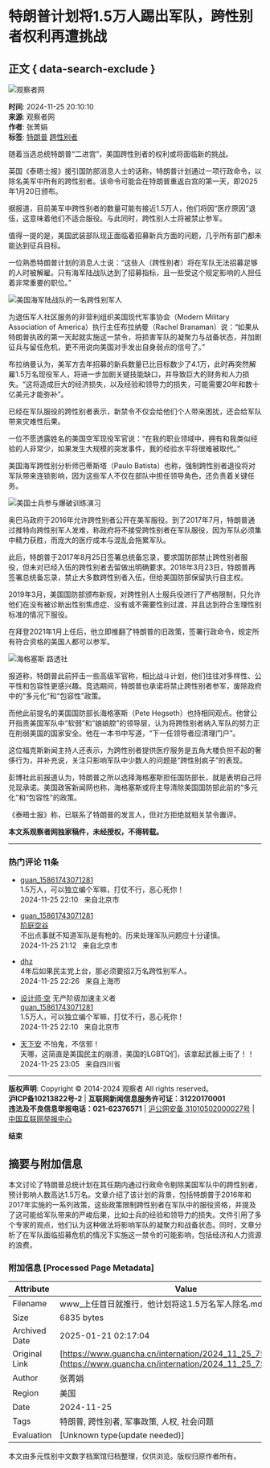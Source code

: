 # 特朗普计划将1.5万人踢出军队，跨性别者权利再遭挑战

## 正文 { data-search-exclude }


![观察者网](../images/mian-logo.png)

**时间**: 2024-11-25 20:10:10  
**来源**: 观察者网  
**作者**: 张菁娟  
**标签**: [特朗普](https://www.guancha.cn/api/search.htm?click=news&keyword=%E7%89%B9%E6%9C%97%E6%99%AE) [跨性别者](https://www.guancha.cn/api/search.htm?click=news&keyword=%E8%B7%A8%E6%80%A7%E5%88%AB%E8%80%85)  

随着当选总统特朗普“二进宫”，美国跨性别者的权利或将面临新的挑战。

英国《泰晤士报》援引国防部消息人士的话称，特朗普计划通过一项行政命令，以除名美军中所有的跨性别者。该命令可能会在特朗普重返白宫的第一天，即2025年1月20日颁布。

据报道，目前美军中跨性别者的数量可能有接近1.5万人，他们将因“医疗原因”退伍，这意味着他们不适合服役。与此同时，跨性别人士将被禁止参军。

值得一提的是，美国武装部队现正面临着招募新兵方面的问题，几乎所有部门都未能达到征兵目标。

一位熟悉特朗普计划的消息人士说：“这些人（跨性别者）将在军队无法招募足够的人时被解雇。只有海军陆战队达到了招募指标，且一些受这个规定影响的人担任着非常重要的职位。”

![美国海军陆战队的一名跨性别军人](https://i.guancha.cn/news/mainland/2024/11/25/20241125183635121.jpg)

为退伍军人社区服务的非营利组织美国现代军事协会（Modern Military Association of America）执行主任布拉纳曼（Rachel Branaman）说：“如果从特朗普执政的第一天起就实施这一禁令，将损害军队的凝聚力与战备状态，并加剧征兵与留任危机，更不用说向美国对手发出自身弱点的信号了。”

布拉纳曼认为，美军方去年招募的新兵数量已比目标数少了4.1万，此时再突然解雇1.5万名现役军人，将进一步加剧关键技能缺口，并导致巨大的财务和人力损失。“这将造成巨大的经济损失，以及经验和领导力的损失，可能需要20年和数十亿美元才能弥补”。

已经在军队服役的跨性别者表示，新禁令不仅会给他们个人带来困扰，还会给军队带来灾难性后果。

一位不愿透露姓名的美国空军现役军官说：“在我的职业领域中，拥有和我类似经验的人非常少，如果发生大规模的突发事件，我的经验水平将很难被取代。”

美国海军跨性别分析师巴蒂斯塔（Paulo Batista）也称，强制跨性别者退役将对军队带来连锁影响，因为这些军人不仅在部队中担任领导角色，还负责着关键任务。

![美国士兵参与爆破训练演习](https://i.guancha.cn/news/mainland/2024/11/25/20241125184235133.png)

奥巴马政府于2016年允许跨性别者公开在美军服役。到了2017年7月，特朗普通过推特向跨性别军人发难，称政府将不接受跨性别者在军队服役，因为军队必须集中精力获胜，而庞大的医疗成本与混乱会拖累军队。

此后，特朗普于2017年8月25日签署总统备忘录，要求国防部禁止跨性别者服役，但未对已经入伍的跨性别者去留做出明确要求。2018年3月23日，特朗普再签署总统备忘录，禁止大多数跨性别者入伍，但给美国防部保留执行自主权。

2019年3月，美国国防部颁布新规，对跨性别人士服兵役进行了严格限制，只允许他们在没有被诊断出性别焦虑症、没有或不需要性别过渡，并且达到符合生理性别标准的情况下服役。

在拜登2021年1月上任后，他立即推翻了特朗普的旧政策，签署行政命令，规定所有符合资格的美国人都可以参军。

![海格塞斯 路透社](https://i.guancha.cn/news/mainland/2024/11/25/20241125182616331.png)

报道称，特朗普此前抨击一些高级军官称，相比战斗计划，他们往往对多样性、公平性和包容性更感兴趣。竞选期间，特朗普也承诺将禁止跨性别者参军，废除政府中的“多元化”和“包容性”政策。

而他此前提名的美国国防部长海格塞斯（Pete Hegseth）也持相同观点。他曾公开指责美国军队中“软弱”和“娘娘腔”的领导层，认为将跨性别者纳入军队的努力正在削弱美国的国家安全。他在一本书中写道，“下一任领导者应清理门户”。

这位福克斯新闻主持人还表示，为跨性别者提供医疗服务是五角大楼负担不起的奢侈行为，并补充说，关注只影响军队中少数人的问题是“跨性别疯子”的表现。

彭博社此前报道认为，特朗普之所以选择海格塞斯担任国防部长，就是表明自己将兑现承诺。美国政客新闻网也称，海格塞斯或将主导清除美国国防部此前的“多元化”和“包容性”的政策。

《泰晤士报》称，已联系了特朗普的发言人，但对方拒绝就相关禁令置评。

**本文系观察者网独家稿件，未经授权，不得转载。**

---

### 热门评论 11条

- [guan_15861743071281](//user.guancha.cn/user/personal-homepage?uid=876383)  
  1.5万人，可以独立编个军嘛，打仗不行，恶心死你！  
  2024-11-25 22:10   来自北京市

- [guan_15861743071281](//user.guancha.cn/user/personal-homepage?uid=876383)  
  [阶庭空谷](//user.guancha.cn/user/personal-homepage?uid=24616)  
  不出点事就不知道军队是有枪的。历来处理军队问题应十分谨慎。  
  2024-11-25 21:12   来自北京市

- [dhz](//user.guancha.cn/user/personal-homepage?uid=30236)  
  4年后如果民主党上台，那必须要招2万名跨性别军人。  
  2024-11-25 22:26   来自上海市

- [设计师·空](//user.guancha.cn/user/personal-homepage?uid=216012) 无产阶级加速主义者  
  [guan_15861743071281](//user.guancha.cn/user/personal-homepage?uid=876383)  
  1.5万人，可以独立编个军嘛，打仗不行，恶心死你！  
  2024-11-25 22:10   来自北京市

- [天下安](//user.guancha.cn/user/personal-homepage?uid=46416) 不怕鬼，不信邪！  
  天哪，这简直是美国民主的崩溃，美国的LGBTQ们，该拿起武器上街了！！  
  2024-11-25 23:05   来自四川省

---

**版权声明**: Copyright © 2014-2024 观察者 All rights reserved。  
**沪ICP备10213822号-2** | **互联网新闻信息服务许可证：31220170001**  
**违法及不良信息举报电话：021-62376571** | [沪公网安备 31010502000027号](http://www.beian.gov.cn/portal/registerSystemInfo?recordcode=31010502000027) | [中国互联网举报中心](http://www.12377.cn/) 

**结束**
<!-- tcd_original_link https://www.guancha.cn/internation/2024_11_25_756693.shtml -->


## 摘要与附加信息

<!-- tcd_abstract -->
本文讨论了特朗普总统计划在其任期内通过行政命令剔除美国军队中的跨性别者，预计影响人数高达1.5万名。文章介绍了该计划的背景，包括特朗普于2016年和2017年实施的一系列政策，这些政策限制跨性别者在军队中的服役资格，并提及了这可能给军队带来的严峻后果，比如士兵的经验和领导力的损失。文件引用了多个专家的观点，他们认为这种做法将影响军队的凝聚力和战备状态。同时，文章分析了在军队面临招募危机的情况下实施这一禁令的可能影响，包括经济和人力资源的浪费。
<!-- tcd_abstract_end -->

### 附加信息 [Processed Page Metadata]

| Attribute       | Value                                  |
|-----------------|----------------------------------------|
| Filename        | www_上任首日就推行，他计划将这1.5万名军人除名.md                             |
| Size            | 6835 bytes                           |
| Archived Date   | 2025-01-21 02:17:04                             |
| Original Link   | [https://www.guancha.cn/internation/2024_11_25_756693.shtml](https://www.guancha.cn/internation/2024_11_25_756693.shtml)                       |
| Author          | 张菁娟                               |
| Region          | 美国                               |
| Date            | 2024-11-25                                 |
| Tags            | 特朗普, 跨性别者, 军事政策, 人权, 社会问题                                 |
| Evaluation            | [Unknown type(update needed)]                                 |
<!-- tcd_table_end -->

本文由多元性别中文数字档案馆归档整理，仅供浏览。版权归原作者所有。
